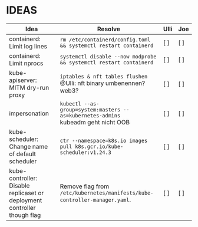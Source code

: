 # IDEAS


| Idea                                                                     | Resolve                                                                                | Ulli | Joe |
|--------------------------------------------------------------------------|----------------------------------------------------------------------------------------|------|-----|
| containerd: Limit log lines                                              | `rm /etc/containerd/config.toml && systemctl restart containerd`                       | [ ]  | [ ] |
| containerd: Limit nprocs                                                 | `systemctl disable --now modprobe && systemctl restart containerd`                     | [ ]  | [ ] |
| kube-apiserver: MITM dry-run proxy                                       | `iptables & nft tables flushen` @Ulli: nft binary umbenennen? web3?                    | [ ]  | [ ] |
| impersonation                                                            | `kubectl --as-group=system:masters --as=kubernetes-admins` <br> kubeadm geht nicht OOB | [ ]  | [ ] |
| kube-scheduler: Change name of default scheduler                         | `ctr --namespace=k8s.io images pull k8s.gcr.io/kube-scheduler:v1.24.3`                 | [ ]  | [ ] |
| kube-controller: Disable replicaset or deployment controller though flag | Remove flag from `/etc/kubernetes/manifests/kube-controller-manager.yaml`.             | [ ]  | [ ] |
